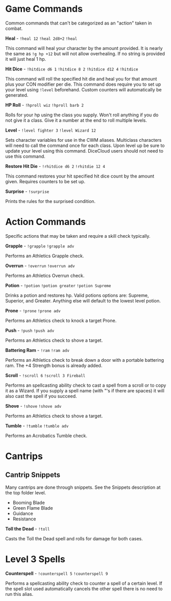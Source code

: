 # Game Commands

Common commands that can't be categorized as an "action" taken in combat.

**Heal** - `!heal 12` `!heal 2d8+2` `!heal`

This command will heal your character by the amount provided. It is nearly the same as `!g hp +12` but will not allow overhealing. If no string is provided it will just heal 1 hp.

**Hit Dice** - `!hitdice d6 1` `!hitdice 8 2` `!hitdice d12 4` `!hitdice`

This command will roll the specified hit die and heal you for that amount plus your CON modifier per die.
This command does require you to set up your level using `!level` beforehand. Custom counters will automatically be generated.

**HP Roll** - `!hproll wiz` `!hproll barb 2`

Rolls for your hp using the class you supply. Won't roll anything if you do not give it a class. Give it a number at the end to roll multiple levels.

**Level** - `!level fighter 3` `!level Wizard 12`

Sets character variables for use in the CWM aliases. Multiclass characters will need to call the command once for each class. Upon level up be sure to update your level using this command. DiceCloud users should not need to use this command.

**Restore Hit Die** - `!rhitdice d6 2` `!rhitdie 12 4`

This command restores your hit specified hit dice count by the amount given. Requires counters to be set up.

**Surprise** - `!surprise`

Prints the rules for the surprised condition.


# Action Commands

Specific actions that may be taken and require a skill check typically.

**Grapple** - `!grapple` `!grapple adv`

Performs an Athletics Grapple check.

**Overrun** - `!overrun` `!overrun adv`

Performs an Athletics Overrun check.

**Potion** - `!potion` `!potion greater` `!potion Supreme`

Drinks a potion and restores hp. Valid potions options are: Supreme, Superior, and Greater. Anything else will default to the lowest level potion.

**Prone** - `!prone` `!prone adv`

Performs an Athletics check to knock a target Prone.

**Push** - `!push` `!push adv`

Performs an Athletics check to shove a target.

**Battering Ram** - `!ram` `!ram adv`

Performs an Athletics check to break down a door with a portable battering ram. The +4 Strength bonus is already added.

**Scroll** - `!scroll 6` `!scroll 3 Fireball`

Performs an spellcasting ability check to cast a spell from a scroll or to copy it as a Wizard. If you supply a spell name (with "'s if there are spaces) it will also cast the spell if you succeed.

**Shove** - `!shove` `!shove adv`

Performs an Athletics check to shove a target.

**Tumble** - `!tumble` `!tumble adv`

Performs an Acrobatics Tumble check.

# Cantrips

## Cantrip Snippets
Many cantrips are done through snippets. See the Snippets description at the top folder level.
* Booming Blade
* Green Flame Blade
* Guidance
* Resistance

**Toll the Dead** - `!toll`

Casts the Toll the Dead spell and rolls for damage for both cases.

# Level 3 Spells

**Counterspell** - `!counterspell 5` `!counterspell 9`

Performs a spellcasting ability check to counter a spell of a certain level. If the spell slot used automatically cancels the other spell there is no need to run this alias.
